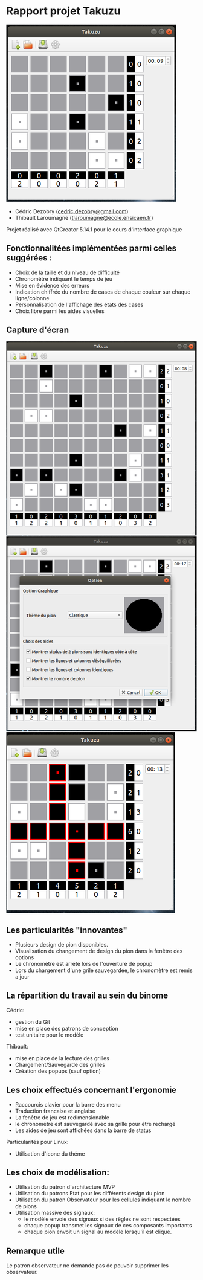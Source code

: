 # Rapport projet Takuzu
![Grille d'une partie de Takuzu](pictures/Takuzu_small.png "Grille d'une partie de Takuzu")
+ Cédric Dezobry (cedric.dezobry@gmail.com)
+ Thibault Laroumagne (tlaroumagne@ecole.ensicaen.fr)

Projet réalisé avec QtCreator 5.14.1 pour le cours d'interface graphique

## Fonctionnalitées implémentées parmi celles suggérées :
+ Choix de la taille et du niveau de difficulté
+ Chronomètre indiquant le temps de jeu
+ Mise en évidence des erreurs
+ Indication chiffrée du nombre de cases de chaque couleur sur chaque ligne/colonne
+ Personnalisation de l'affichage des états des cases
+ Choix libre parmi les aides visuelles

## Capture d'écran
![Grande grille d'une partie de Takuzu](pictures/Takuzu_large.png "Grande grille d'une partie de Takuzu")
![Popup d'option](pictures/Takuzu_option.png "Popup d'option")
![Aides visuelles](pictures/Takuzu_erreur.png "Aide visuelles")

## Les particularités "innovantes"
+ Plusieurs design de pion disponibles.
+ Visualisation du changement de design du pion dans la fenêtre des options
+ Le chronomètre est arrété lors de l'ouverture de popup
+ Lors du chargement d'une grile sauvegardée, le chronomètre est remis a jour

## La répartition du travail au sein du binome

Cédric:

+ gestion du Git
+ mise en place des patrons de conception
+ test unitaire pour le modèle

Thibault:

+ mise en place de la lecture des grilles
+ Chargement/Sauvegarde des grilles
+ Création des popups (sauf option)

## Les choix effectués concernant l'ergonomie
+ Raccourcis clavier pour la barre des menu
+ Traduction francaise et anglaise
+ La fenêtre de jeu est redimensionable
+ le chronométre est sauvegardé avec sa grille pour être rechargé
+ Les aides de jeu sont affichées dans la barre de status

Particularités pour Linux:

+ Utilisation d'icone du théme
 
## Les choix de modélisation:
- Utilisation du patron d'architecture MVP
- Utilisation du patrons Etat pour les différents design du pion
- Utilisation du patron Observateur pour les cellules indiquant le nombre de pions
- Utilisation massive des signaux:
    + le modèle envoie des signaux si des rêgles ne sont respectées
    + chaque popup transmet les signaux de ces composants importants
    + chaque pion envoit un signal au modèle lorsqu'il est cliqué. 

## Remarque utile
Le patron observateur ne demande pas de pouvoir supprimer les observateur.

